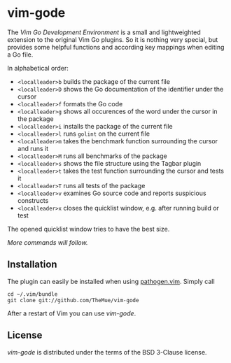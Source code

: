 # vim-gode

The *Vim Go Development Environment* is a small and lightweighted extension to the
original Vim Go plugins. So it is nothing very special, but provides some helpful
functions and according key mappings when editing a Go file.

In alphabetical order:

- `<localleader>b` builds the package of the current file
- `<localleader>D` shows the Go documentation of the identifier under the cursor
- `<localleader>f` formats the Go code
- `<localleader>g` shows all occurences of the word under the cursor in the package
- `<localleader>i` installs the package of the current file
- `<localleader>l` runs `golint` on the current file
- `<localleader>m` takes the benchmark function surrounding the cursor and runs it
- `<localleader>M` runs all benchmarks of the package
- `<localleader>s` shows the file structure using the Tagbar plugin
- `<localleader>t` takes the test function surrounding the cursor and tests it
- `<localleader>T` runs all tests of the package
- `<localleader>v` examines Go source code and reports suspicious constructs
- `<localleader>x` closes the quicklist window, e.g. after running build or test

The opened quicklist window tries to have the best size.

*More commands will follow.*

## Installation

The plugin can easily be installed when using [pathogen.vim](https://github.com/tpope/vim-pathogen).
Simply call

    cd ~/.vim/bundle
    git clone git://github.com/TheMue/vim-gode

After a restart of Vim you can use *vim-gode*.

## License

*vim-gode* is distributed under the terms of the BSD 3-Clause license.
